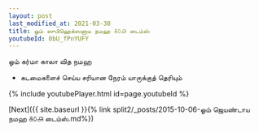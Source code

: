 ```yaml
---
layout: post
last_modified_at: 2021-03-30
title: ஓம் ஸுபிஹெக்ஸனாய நமஹ ௧௦௮ டைம்ஸ்
youtubeId: 0bU_fPnYUFY
---
```

 
 
 ஓம் கர்மா காலா வித நமஹ  
 
 -  கடமைகளைச் செய்ய சரியான நேரம் யாருக்குத் தெரியும் 
 
  
 
  
 
 
 
 
 
 


{% include youtubePlayer.html id=page.youtubeId %}
 
[Next]({{ site.baseurl }}{% link  split2/_posts/2015-10-06-ஓம் ஜெயண்டாய நமஹ ௧௦௮ டைம்ஸ்.md%})
 
